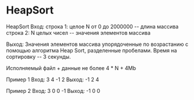 # HeapSort
HeapSort
Вход:
строка 1:
	целое N от 0 до 2000000 -- длина массива
строка 2:
	N целых чисел -- значения элементов массива

Выход:
	Значения элементов массива упорядоченные по возрастанию с помощью алгоритма Heap Sort, разделенные пробелами.
	Время на сортировку -- 3 секунды.

Исполняемый файл + данные не более 4 * N + 4Mb

Пример 1
Вход:
3
4 -1 2
Выход:
-1 2 4


Пример 2
Вход:
3
0 0 -1
Выход:
-1 0 0
